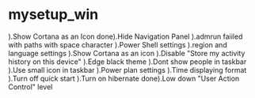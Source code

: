 # mysetup_win
).Show Cortana as an Icon
done).Hide Navigation Panel
).admrun faiiled with paths with space character
).Power Shell settings
).region and language settings
).Show Cortana as an icon
).Disable "Store my activity history on this device"
).Edge black theme
).Dont show people in taskbar
).Use small icon in taskbar
).Power plan settings
).Time displaying format
).Turn off quick start
).Turn on hibernate
done).Low down "User Action Control" level
